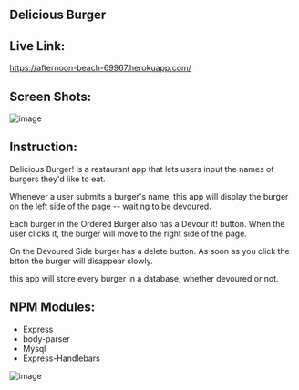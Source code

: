 ## Delicious Burger

## Live Link:
https://afternoon-beach-69967.herokuapp.com/

## Screen Shots:
![image](https://user-images.githubusercontent.com/26572619/37951099-117140c2-3150-11e8-92cd-258a1029e73f.png)

 ## Instruction: 
 Delicious Burger! is a restaurant app that lets users input the names of burgers they'd like to eat.

Whenever a user submits a burger's name, this app will display the burger on the left side of the page -- waiting to be devoured.

Each burger in the Ordered Burger also has a Devour it! button. When the user clicks it, the burger will move to the right side of the page.

On the Devoured Side burger has a delete button. As soon as you click the btton the burger will disappear slowly.

this app will store every burger in a database, whether devoured or not.

## NPM Modules:
* Express
* body-parser
* Mysql
* Express-Handlebars

![image](https://user-images.githubusercontent.com/26572619/37951130-308ff3f4-3150-11e8-96cc-456a0e10213e.png)
